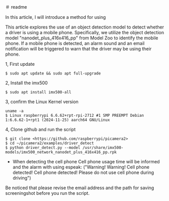 ＃ readme


In this article, I will introduce a method for using 


This article explores the use of an object detection model to detect whether a driver is using a mobile phone. Specifically, we utilize the object detection model "nanodet_plus_416x416_pp" from Model Zoo to identify  the mobile phone. If a mobile phone is detected, an alarm sound and an email notification will be triggered to warn that the driver may be using their phone.


1, First update

    $ sudo apt update && sudo apt full-upgrade 

2, Install the imx500

    $ sudo apt install imx500-all

3, confirm the Linux Kernel version

    uname -a
    $ Linux raspberrypi 6.6.62+rpt-rpi-2712 #1 SMP PREEMPT Debian 1:6.6.62-1+rpt1 (2024-11-25) aarch64 GNU/Linux
    
4, Clone github and run the script

    $ git clone <https://github.com/raspberrypi/picamera2>
    $ cd ~/picamera2/examples/driver_detect
    $ python driver_detect.py --model /usr/share/imx500-models/imx500_network_nanodet_plus_416x416_pp.rpk


- When detecting the cell phone
Cell phone usage time will be informed and the alarm with using espeak: ("Warning! Warning! Cell phone detected! Cell phone detected! Please do not use cell phone during driving")

Be noticed that please revise the email address and the path for saving screeningshot before you run the script.
